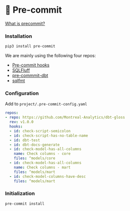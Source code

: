 # 📐 Pre-commit

[What is precommit?](https://pre-commit.com/)

### Installation

```bash
pip3 install pre-commit
```

We are mainly using the following four repos:
- [Pre-commit hooks](https://github.com/pre-commit/pre-commit-hooks)
- [SQLFluff](https://docs.sqlfluff.com/en/stable/production.html)
- [pre-commmit-dbt](https://github.com/Montreal-Analytics/dbt-gloss)
- [sqlfmt](http://sqlfmt.com/)


### Configuration

Add to `project/.pre-commit-config.yaml`

```yaml
repos:
- repo: https://github.com/Montreal-Analytics/dbt-gloss
  rev: v1.0.0
  hooks:
  - id: check-script-semicolon
  - id: check-script-has-no-table-name
  - id: dbt-test
  - id: dbt-docs-generate
  - id: check-model-has-all-columns
    name: Check columns - core
    files: ^models/core
  - id: check-model-has-all-columns
    name: Check columns - mart
    files: ^models/mart
  - id: check-model-columns-have-desc
    files: ^models/mart
```
### Initialization

```bash
pre-commit install
```